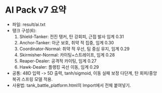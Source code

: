 # AI Pack v7 요약
- 파일: result/ai.txt
- 탱크 구성(6):
  1) Shield-Tanker: 전진 탱커, 탄 강회피, 근접 발사 임계 0.31
  2) Anchor-Tanker: 아군 보호, 취약 적 집중, 임계 0.30
  3) Coordinator-Normal: 취약 적 우선, 팀 중심 유지, 임계 0.29
  4) Skirmisher-Normal: 카이팅+스트레이프, 임계 0.28
  5) Reaper-Dealer: 공격적 카이팅, 임계 0.27
  6) Hawk-Dealer: 플랭킹 곡선 이동, 임계 0.29
- 공통: 48D 입력 -> 5D 출력, tanh/sigmoid, 이동 실패 보정 다단계, 탄 회피/중앙복귀 스프링 모델 적용.
- 사용법: tank_battle_platform.html의 Import에서 전체 붙여넣기.
